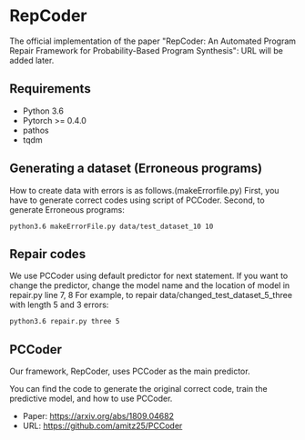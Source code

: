 # RepCoder
The official implementation of the paper "RepCoder: An Automated Program Repair Framework for Probability-Based Program Synthesis":
URL will be added later.

## Requirements
- Python 3.6 
- Pytorch >= 0.4.0 
- pathos 
- tqdm

## Generating a dataset (Erroneous programs)
How to create data with errors is as follows.(makeErrorfile.py)
First, you have to generate correct codes using script of PCCoder.
Second, to generate Erroneous programs:
```
python3.6 makeErrorFile.py data/test_dataset_10 10
```

## Repair codes
We use PCCoder using default predictor for next statement. If you want to change the predictor, change the model name and the location of model in repair.py line 7, 8
For example, to repair data/changed_test_dataset_5_three with length 5 and 3 errors:
```
python3.6 repair.py three 5
```

## PCCoder
Our framework, RepCoder, uses PCCoder as the main predictor.

You can find the code to generate the original correct code, train the predictive model, and how to use PCCoder.
- Paper: https://arxiv.org/abs/1809.04682
- URL: https://github.com/amitz25/PCCoder
